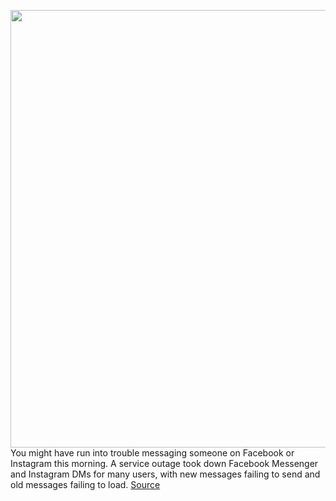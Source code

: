 <img src='https://cdn.vox-cdn.com/thumbor/SttovigEAVDy9gI01e2I1ZwamvA=/0x0:2040x1360/1200x800/filters:focal(857x517:1183x843)/cdn.vox-cdn.com/uploads/chorus_image/image/68489978/acastro_200305_1777_messenger_0002.0.0.jpg' width='700px' /><br/>
You might have run into trouble messaging someone on Facebook or Instagram this morning. A service outage took down Facebook Messenger and Instagram DMs for many users, with new messages failing to send and old messages failing to load.
<a href='https://www.theverge.com/2020/12/10/22167328/facebook-messenger-down-instagram-dms-outage'> Source <a/>